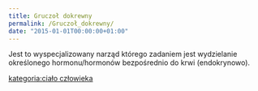 ```yaml
---
title: Gruczoł dokrewny
permalink: /Gruczoł_dokrewny/
date: "2015-01-01T00:00:00+01:00"
---
```


Jest to wyspecjalizowany narząd którego zadaniem jest wydzielanie określonego hormonu/hormonów bezpośrednio do krwi (endokrynowo).

[kategoria:ciało człowieka](/atopedia/kategoria:ciało_człowieka "wikilink")